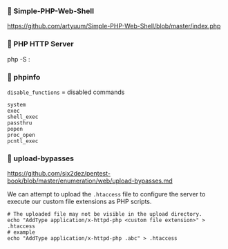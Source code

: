 ### :open_file_folder: Simple-PHP-Web-Shell

https://github.com/artyuum/Simple-PHP-Web-Shell/blob/master/index.php

### :open_file_folder: PHP HTTP Server

php -S <host ip>:<port>

### :open_file_folder: phpinfo

`disable_functions` = disabled commands

```
system
exec
shell_exec
passthru
popen
proc_open
pcntl_exec
```

### :open_file_folder: upload-bypasses

https://github.com/six2dez/pentest-book/blob/master/enumeration/web/upload-bypasses.md

We can attempt to upload the `.htaccess` file to configure the server to execute our custom file extensions as PHP scripts.

```shell
# The uploaded file may not be visible in the upload directory.
echo "AddType application/x-httpd-php <custom file extension>" > .htaccess
# example
echo "AddType application/x-httpd-php .abc" > .htaccess
```